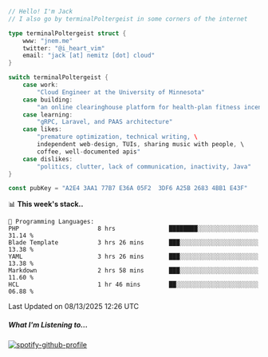 ```go
// Hello! I'm Jack
// I also go by terminalPoltergeist in some corners of the internet

type terminalPoltergeist struct {
    www: "jnem.me"
    twitter: "@i_heart_vim"
    email: "jack [at] nemitz [dot] cloud"
}

switch terminalPoltergeist {
    case work:
        "Cloud Engineer at the University of Minnesota"
    case building:
        "an online clearinghouse platform for health-plan fitness incentive programs"
    case learning:
        "gRPC, Laravel, and PAAS architecture"
    case likes:
        "premature optimization, technical writing, \
        independent web-design, TUIs, sharing music with people, \
        coffee, well-documented apis"
    case dislikes:
        "politics, clutter, lack of communication, inactivity, Java"
}

const pubKey = "A2E4 3AA1 77B7 E36A 05F2  3DF6 A25B 2683 4BB1 E43F"
```

<!--START_SECTION:waka-->
📊 **This week's stack..** 

```text
💬 Programming Languages: 
PHP                      8 hrs               ████████░░░░░░░░░░░░░░░░░   31.14 % 
Blade Template           3 hrs 26 mins       ███░░░░░░░░░░░░░░░░░░░░░░   13.38 % 
YAML                     3 hrs 26 mins       ███░░░░░░░░░░░░░░░░░░░░░░   13.38 % 
Markdown                 2 hrs 58 mins       ███░░░░░░░░░░░░░░░░░░░░░░   11.60 % 
HCL                      1 hr 46 mins        ██░░░░░░░░░░░░░░░░░░░░░░░   06.88 % 
```


 Last Updated on 08/13/2025 12:26 UTC
<!--END_SECTION:waka-->

##### What I'm Listening to...

[![spotify-github-profile](https://jnem.me/listening-item?maxAge=2592000)](https://jnem.me/listening)
